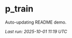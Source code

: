 # p_train

Auto-updating README demo.

<!--START_SECTION:status-->
_Last run: 2025-10-01 11:19 UTC_
<!--END_SECTION:status-->















































































































































































































































































































































































































































































































































































































































































































































































































































































































